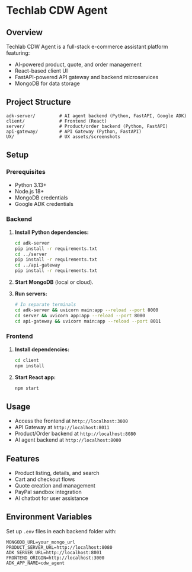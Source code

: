 # Techlab CDW Agent

## Overview
Techlab CDW Agent is a full-stack e-commerce assistant platform featuring:
- AI-powered product, quote, and order management
- React-based client UI
- FastAPI-powered API gateway and backend microservices
- MongoDB for data storage

## Project Structure
```
adk-server/         # AI agent backend (Python, FastAPI, Google ADK)
client/             # Frontend (React)
server/             # Product/order backend (Python, FastAPI)
api-gateway/        # API Gateway (Python, FastAPI)
UX/                 # UX assets/screenshots
```

## Setup

### Prerequisites
- Python 3.13+
- Node.js 18+
- MongoDB credentials
- Google ADK credentials

### Backend

1. **Install Python dependencies:**
   ```bash
   cd adk-server
   pip install -r requirements.txt
   cd ../server
   pip install -r requirements.txt
   cd ../api-gateway
   pip install -r requirements.txt
   ```

2. **Start MongoDB** (local or cloud).

3. **Run servers:**
   ```bash
   # In separate terminals
   cd adk-server && uvicorn main:app --reload --port 8000
   cd server && uvicorn app:app --reload --port 8080
   cd api-gateway && uvicorn main:app --reload --port 8011
   ```

### Frontend

1. **Install dependencies:**
   ```bash
   cd client
   npm install
   ```

2. **Start React app:**
   ```bash
   npm start
   ```

## Usage

- Access the frontend at `http://localhost:3000`
- API Gateway at `http://localhost:8011`
- Product/Order backend at `http://localhost:8080`
- AI agent backend at `http://localhost:8000` 

## Features

- Product listing, details, and search
- Cart and checkout flows
- Quote creation and management
- PayPal sandbox integration
- AI chatbot for user assistance

## Environment Variables

Set up `.env` files in each backend folder with:
```
MONGODB_URL=your_mongo_url
PRODUCT_SERVER_URL=http://localhost:8080
ADK_SERVER_URL=http://localhost:8001
FRONTEND_ORIGIN=http://localhost:3000
ADK_APP_NAME=cdw_agent
```

